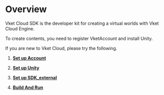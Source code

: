 
# Overview

Vket Cloud SDK is the developer kit for creating a virtual worlds with Vket Cloud Engine.  

To create contents, you need to register VketAccount and install Unity.  

If you are new to Vket Cloud, please try the following.  

1. **[Set up Account](Unity/SetupAccount.html)**

2. **[Set up Unity](Unity/OperatingEnvironment.html)**

3. **[Set up SDK_external](Unity/SetupSDK_external.html)**

4. **[Build And Run](Unity/BuildAndRun.html)**
